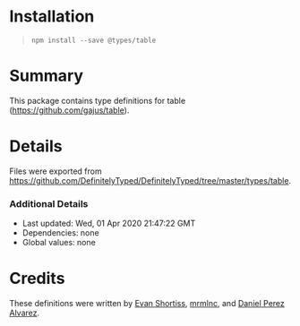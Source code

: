 # Installation
> `npm install --save @types/table`

# Summary
This package contains type definitions for table (https://github.com/gajus/table).

# Details
Files were exported from https://github.com/DefinitelyTyped/DefinitelyTyped/tree/master/types/table.

### Additional Details
 * Last updated: Wed, 01 Apr 2020 21:47:22 GMT
 * Dependencies: none
 * Global values: none

# Credits
These definitions were written by [Evan Shortiss](https://github.com/evanshortiss), [mrmlnc](https://github.com/mrmlnc), and [Daniel Perez Alvarez](https://github.com/unindented).
